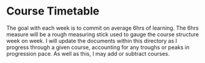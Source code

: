 # Course Timetable

The goal with each week is to commit on average 6hrs of learning. The 6hrs measure will be a rough measuring stick used to gauge the course structure week on week. I will update the documents within this directory as I progress through a given course, accounting for any troughs or peaks in progression pace. As well as this, I may add or subtract courses.